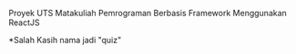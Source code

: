 <bold>Proyek UTS Matakuliah Pemrograman Berbasis Framework Menggunakan ReactJS

*Salah Kasih nama jadi "quiz"
